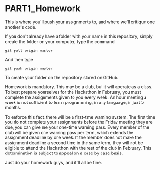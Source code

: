 # PART1_Homework
This is where you'll push your assignments to, and where we'll critique one another's code.

If you don't already have a folder with your name in this repository, simply create the folder
on your computer, type the command
~~~
git pull origin master
~~~
And then type
~~~
git push origin master
~~~
To create your folder on the repository stored on GitHub.


Homework is mandatory. This may be a club, but it will operate as a class. To best prepare
yourselves for the Hackathon in February, you must complete the assignments given to you
every week. An hour meeting a week is not sufficient to learn programming, in any language, 
in just 5 months.

To enforce this fact, there will be a first-time warning system. The first time you do not complete 
your assignments before the Friday meeting they are due, you can give me your one-time warning pass. 
Every member of the club will be given one warning pass per term, which extends the assignment
deadline by one week. If the member does not make the assignment deadline a second time in
the same term, they will not be eligible to attend the Hackathon with the rest of the club
in February. This determination is subject to appeal on a case by case basis. 

Just do your homework guys, and it'll all be fine.